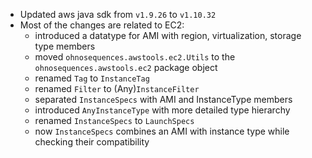 * Updated aws java sdk from `v1.9.26` to `v1.10.32`
* Most of the changes are related to EC2:
    - introduced a datatype for AMI with region, virtualization, storage type members
    - moved `ohnosequences.awstools.ec2.Utils` to the `ohnosequences.awstools.ec2` package object
    - renamed `Tag` to `InstanceTag`
    - renamed `Filter` to (Any)`InstanceFilter`
    - separated `InstanceSpecs` with AMI and InstanceType members
    - introduced `AnyInstanceType` with more detailed type hierarchy
    - renamed `InstanceSpecs` to `LaunchSpecs`
    - now `InstanceSpecs` combines an AMI with instance type while checking their compatibility
